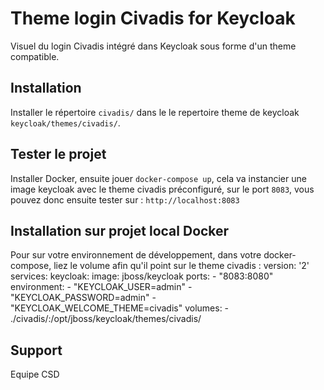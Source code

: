 # Theme login Civadis for Keycloak
Visuel du login Civadis intégré dans Keycloak sous forme d'un theme compatible.
## Installation
Installer le répertoire `civadis/` dans le le repertoire theme de keycloak `keycloak/themes/civadis/`.
## Tester le projet
Installer Docker, ensuite jouer `docker-compose up`, cela va instancier une image keycloak avec le theme civadis préconfiguré, sur le port `8083`, vous pouvez donc ensuite tester sur : `http://localhost:8083`
## Installation sur projet local Docker
Pour sur votre environnement de développement, dans votre docker-compose, liez le volume afin qu'il point sur le theme civadis : 
    version: '2'
    services:
    keycloak:
    image: jboss/keycloak
    ports:
    - "8083:8080"
    environment:
    - "KEYCLOAK_USER=admin"
    - "KEYCLOAK_PASSWORD=admin"
    - "KEYCLOAK_WELCOME_THEME=civadis"
    volumes:
    - ./civadis/:/opt/jboss/keycloak/themes/civadis/
## Support
Equipe CSD